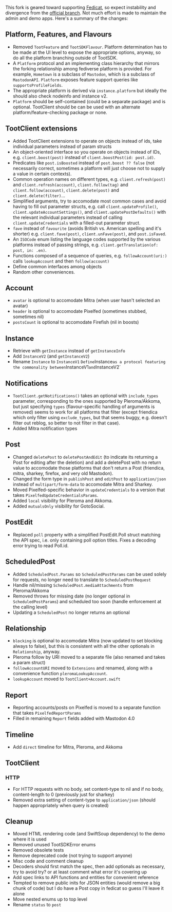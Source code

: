 This fork is geared toward supporting [Fedicat](https://fedicat.com), so expect instability and divergence from the [official branch](https://github.com/TootSDK/TootSDK). Not much effort is made to maintain the admin and demo apps. Here's a summary of the changes:

## Platform, Features, and Flavours

- Removed `TootFeature` and `TootSDKFlavour`. Platform determination has to be made at the UI level to expose the appropriate options, anyway, so do all the platform branching outside of TootSDK.
- A `Platform` protocol and an implementing class hierarchy that mirrors the forking relationship among fediverse platform is provided. For example, `Hometown` is a subclass of `Mastodon`, which is a subclass of `MastodonAPI`. `Platform` exposes feature support queries like `supportsProfileFields`.
- The appropriate platform is derived via `instance.platform` but ideally the should also check nodeinfo and instance v2.
- `Platform` should be self-contained (could be a separate package) and is optional. TootClient should be can be used with an alternate platform/feature-checking package or none.

## TootClient extensions

- Added TootClient extensions to operate on objects instead of ids, take individual parameters instead of param structs
- An object-oriented interface so you operate on objects instead of IDs, e.g. `client.boost(post)` instead of `client.boostPost(id: post.id)`.
- Predicates like `post.isBoosted` instead of `post.boost ?? false` (not necessarily correct, sometimes a platform will just choose not to supply a value in certain contexts).
- Common operation names on different types, e.g. `client.refresh(post)` and `client.refresh(account)`, `client.follow(tag)` and `client.follow(account)`, `client.delete(post)` and `client.delete(filter)`...
- Simplified arguments, try to accomodate most common cases and avoid having to fill out parameter structs, e.g. call `client.updateProfile()`, `client.updateAccountSettings()`, and `client.updatePostDefaults()` with the relevant individual parameters instead of calling `client.updateCredentials` with a filled-out parameter struct.
- `fave` instead of `favourite` (avoids British vs. American spelling and it's shorter) e.g. `client.fave(post)`, `client.unFave(post)`, and `post.isFaved`.
- An `ISOCode` enum listing the language codes supported by the various platforms instead of passing strings, e.g. `client.getTranslation(of: post, in: .en)`.
- Functions composed of a sequence of queries, e.g. `followAccount(uri:)` calls `lookupAccount` and then `follow(account)`
- Define common interfaces among objects
- Random other conveniences.

## Account

- `avatar` is optional to accomodate Mitra (when user hasn't selected an avatar)
- `header` is optional to accomodate Pixelfed (sometimes stubbed, sometimes nil)
- `postsCount` is optional to accomodate Firefish (nil in boosts)

## Instance

- Retrieve with `getInstance` instead of `getInstanceInfo`
- Add `InstanceV2` (and `getInstanceV2`)
- Rename `Instance` to `InstanceV1`
` Define `Instance` as a protocol featuring the commonality between `InstanceV1` and `InstanceV2`

## Notifications

- `TootClient.getNotifications()` takes an optional with `include_types` parameter, corresponding to the ones supported by Pleroma/Akkoma, but just specifying `types` (flavour-specific handling of arguments is removed) seems to work for all platforms that filter (except friendica which only filter using `exclude_types`, but that seems buggy, e.g. doesn't filter out reblog, so better to not filter in that case).
- Added Mitra notification types

## Post

- Changed `deletePost` to `deletePostAndEdit` (to indicate its returning a Post for editing after the deletion) and add a deletePost with no return value to accomodate those platforms that don't return a Post (friendica, mitra, sharkey, firefox, and very old Mastodon).
- Changed the form type in `publishPost` and `editPost` to `application/json` instead of `multipart/form-data` to accomodate Mitra and Sharkey.
- Moved Pixelfed-specific behavior in `updateCredentials` to a version that takes `PixelfedUpdateCredentialsParams`.
- Added `local` visibility for Pleroma and Akkoma.
- Added `mutualsOnly` visibility for GotoSocial.

## PostEdit

- Replaced `poll` property with a simplified PostEdit.Poll struct matching the API spec, i.e. only containing poll option titles. Fixes a decoding error trying to read Poll.id.

## ScheduledPost

- Added `ScheduledPost.Params` so `ScheduledPostParams` can be used solely for requests, no longer need to translate to `ScheduledPostRequest`
- Handle nil/missing `ScheduledPost.mediaAttachments` from Pleroma/Akkoma
- Removed throws for missing date (no longer optional in `ScheduledPostParams`) and scheduled too soon (handle enforcement at the calling level)
- Updating a `ScheduledPost` no longer returns an optional

## Relationship

- `blocking` is optional to accomodate Mitra (now updated to set blocking always to false), but this is consistent with all the other optionals in `Relationship`, anyway.
- Pleroma follow by URI moved to a separate file (also renamed and takes a param struct)
- `followAccountURI` moved to `Extensions` and renamed, along with a convenience function `pleromaLookupAccount`.
- `lookupAccount` moved to `TootClient+Account.swift`

## Report

- Reporting accounts/posts on Pixelfed is moved to a separate function that takes `PixelfedReportParams`
- Filled in remaining `Report` fields added with Mastodon 4.0

## Timeline

- Add `direct` timeline for Mitra, Pleroma, and Akkoma

## TootClient

### HTTP
- For HTTP requests with no body, set content-type to nil and if no body, content-length to 0 (previously just for sharkey)
- Removed extra setting of content-type to `application/json` (should happen appropriately when query is created)


## Cleanup

- Moved HTML rendering code (and SwiftSoup dependency) to the demo where it is used
- Removed unused TootSDKError enums
- Removed obsolete tests
- Remove deprecated code (not trying to support anyone)
- Misc code and comment cleanup
- Decoders should first match the spec, then add optionals as necessary, try to avoid try? or at least comment what error it's covering up
- Add spec links to API functions and entities for convenient reference
- Tempted to remove public inits for JSON entities (would remove a big chunk of code) but I do have a Post copy in fedicat so guess I'll leave it alone
- Move nested enums up to top level
- Rename `status` to `post`


